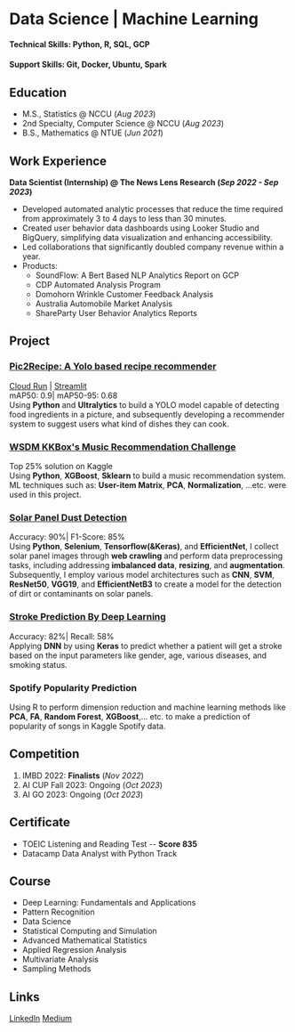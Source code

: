 # Data Science | Machine Learning

#### Technical Skills: Python, R, SQL, GCP
#### Support Skills: Git, Docker, Ubuntu, Spark

## Education
- M.S., Statistics @ NCCU (_Aug 2023_)  
- 2nd Specialty, Computer Science @ NCCU (_Aug 2023_)  
- B.S., Mathematics @ NTUE (_Jun 2021_)  

## Work Experience
**Data Scientist (Internship) @ The News Lens Research (_Sep 2022 - Sep 2023_)**
- Developed automated analytic processes that reduce the time required from approximately 3 to 4 days to less than 30 minutes.
- Created user behavior data dashboards using Looker Studio and BigQuery, simplifying data visualization and enhancing accessibility.
- Led collaborations that significantly doubled company revenue within a year.
- Products:
  - SoundFlow: A Bert Based NLP Analytics Report on GCP
  - CDP Automated Analysis Program
  - Domohorn Wrinkle Customer Feedback Analysis
  - Australia Automobile Market Analysis
  - ShareParty User Behavior Analytics Reports

## Project
### [Pic2Recipe: A Yolo based recipe recommender](https://github.com/Ryotess/Pic2Recipe--A_yolov8_based_recipe_recommender)  
[Cloud Run](https://pic2recipe-tm6hnb4x7q-uc.a.run.app/) | [Streamlit](https://pic2recipe-a-yolov8-base-recipe-recommender.streamlit.app/)  
mAP50: 0.9| mAP50-95: 0.68  
Using **Python** and **Ultralytics** to build a YOLO model capable of detecting food ingredients in a picture, and subsequently developing a recommender system to suggest users what kind of dishes they can cook. 
### [WSDM KKBox's Music Recommendation Challenge](https://github.com/Ryotess/KKBOX_Music_Recommendation_System)
Top 25% solution on Kaggle  
Using **Python**, **XGBoost**, **Sklearn** to build a music recommendation system.  
ML techniques such as: **User-item Matrix**, **PCA**, **Normalization**, ...etc. were used in this project.
### [Solar Panel Dust Detection](https://github.com/Ryotess/-Project-DeepLearning-CV-Solar_Panel_Dust_Detection)
Accuracy: 90%| F1-Score: 85%  
Using **Python**, **Selenium**, **Tensorflow(&Keras)**, and **EfficientNet**, I collect solar panel images through **web crawling** and perform data preprocessing tasks, including addressing **imbalanced data**, **resizing**, and **augmentation**. Subsequently, I employ various model architectures such as **CNN**, **SVM**, **ResNet50**, **VGG19**, and **EfficientNetB3** to create a model for the detection of dirt or contaminants on solar panels.
### [Stroke Prediction By Deep Learning](https://github.com/Ryotess/-Project-DeepLearning-Stroke_Prediction)
Accuracy: 82%| Recall: 58%  
Applying **DNN** by using **Keras** to predict whether a patient will get a stroke based on the input parameters like gender, age, various diseases, and smoking status.
### Spotify Popularity Prediction
Using R to perform dimension reduction and machine learning methods like **PCA**, **FA**, **Random Forest**, **XGBoost**,... etc. to make a prediction of popularity of songs in Kaggle Spotify data.

## Competition
1. IMBD 2022: **Finalists** (_Nov 2022_)
2. AI CUP Fall 2023: Ongoing (_Oct 2023_)
3. AI GO 2023: Ongoing (_Oct 2023_)

## Certificate
- TOEIC Listening and Reading Test -- **Score 835**
- Datacamp Data Analyst with Python Track

## Course
- Deep Learning: Fundamentals and Applications
- Pattern Recognition
- Data Science
- Statistical Computing and Simulation
- Advanced Mathematical Statistics
- Applied Regression Analysis
- Multivariate Analysis
- Sampling Methods

## Links
[Linkedln](https://www.linkedin.com/in/shaoyanchen/)
[Medium](https://medium.com/@Ryotess)
